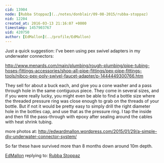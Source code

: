```yaml
---
cid: 13904
node: [Rubba Stoppaz](../notes/donblair/09-08-2015/rubba-stoppaz)
nid: 12204
created_at: 2016-03-13 21:16:07 +0000
timestamp: 1457903767
uid: 420750
author: [EdMallon](../profile/EdMallon)
---
```


Just a quick suggestion:  I've been using pex swivel adapters in my underwater connectors:

http://www.menards.com/main/plumbing/rough-plumbing/pipe-tubing-hoses-fittings-accessories/shop-all-pipe-fittings/pex-pipe-fittings-tools/nibco-pex-poly-swivel-faucet-adapter/p-1444449300766.htm

They sell for about a buck each, and give you a cone washer and a pass through hole in the same contiguous piece.  They come in several sizes, and if you were really lucky, you might even be able to find a bottle size where the threaded pressure ring was close enough to grab on the threads of your bottle. But if not it would be pretty easy to simply drill the right diameter hole in the bottles cap, and use that as the pressure ring.  I tap the inside and then fill the pass-through with epoxy after sealing around the cables with heat shrink tubing. 

more photos at: http://edwardmallon.wordpress.com/2015/01/29/a-simple-diy-underwater-connector-system/

So far these have survived more than 8 months down around 10m depth.

[EdMallon](../profile/EdMallon) replying to: [Rubba Stoppaz](../notes/donblair/09-08-2015/rubba-stoppaz)

